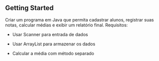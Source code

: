 ## Getting Started

Criar um programa em Java que permita cadastrar alunos, registrar suas notas, calcular médias e exibir um relatório final. Requisitos:

- Usar Scanner para entrada de dados

- Usar ArrayList para armazenar os dados

- Calcular a média com método separado
